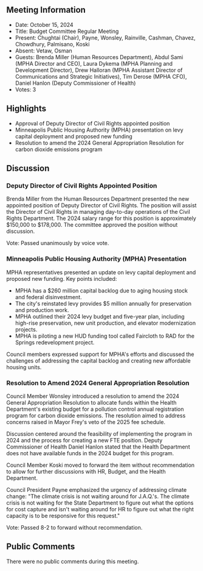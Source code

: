 ## Meeting Information

- Date: October 15, 2024
- Title: Budget Committee Regular Meeting
- Present: Chughtai (Chair), Payne, Wonsley, Rainville, Cashman, Chavez, Chowdhury, Palmisano, Koski
- Absent: Vetaw, Osman
- Guests: Brenda Miller (Human Resources Department), Abdul Sami (MPHA Director and CEO), Laura Dykema (MPHA Planning and Development Director), Drew Halloran (MPHA Assistant Director of Communications and Strategic Initiatives), Tim Derose (MPHA CFO), Daniel Hanlon (Deputy Commissioner of Health)
- Votes: 3

## Highlights

- Approval of Deputy Director of Civil Rights appointed position
- Minneapolis Public Housing Authority (MPHA) presentation on levy capital deployment and proposed new funding
- Resolution to amend the 2024 General Appropriation Resolution for carbon dioxide emissions program

## Discussion

### Deputy Director of Civil Rights Appointed Position

Brenda Miller from the Human Resources Department presented the new appointed position of Deputy Director of Civil Rights. The position will assist the Director of Civil Rights in managing day-to-day operations of the Civil Rights Department. The 2024 salary range for this position is approximately $150,000 to $178,000. The committee approved the position without discussion.

Vote: Passed unanimously by voice vote.

### Minneapolis Public Housing Authority (MPHA) Presentation

MPHA representatives presented an update on levy capital deployment and proposed new funding. Key points included:

- MPHA has a $260 million capital backlog due to aging housing stock and federal disinvestment.
- The city's reinstated levy provides $5 million annually for preservation and production work.
- MPHA outlined their 2024 levy budget and five-year plan, including high-rise preservation, new unit production, and elevator modernization projects.
- MPHA is piloting a new HUD funding tool called Faircloth to RAD for the Springs redevelopment project.

Council members expressed support for MPHA's efforts and discussed the challenges of addressing the capital backlog and creating new affordable housing units.

### Resolution to Amend 2024 General Appropriation Resolution

Council Member Wonsley introduced a resolution to amend the 2024 General Appropriation Resolution to allocate funds within the Health Department's existing budget for a pollution control annual registration program for carbon dioxide emissions. The resolution aimed to address concerns raised in Mayor Frey's veto of the 2025 fee schedule.

Discussion centered around the feasibility of implementing the program in 2024 and the process for creating a new FTE position. Deputy Commissioner of Health Daniel Hanlon stated that the Health Department does not have available funds in the 2024 budget for this program.

Council Member Koski moved to forward the item without recommendation to allow for further discussions with HR, Budget, and the Health Department.

Council President Payne emphasized the urgency of addressing climate change: "The climate crisis is not waiting around for J.A.Q.'s. The climate crisis is not waiting for the State Department to figure out what the options for cost capture and isn't waiting around for HR to figure out what the right capacity is to be responsive for this request."

Vote: Passed 8-2 to forward without recommendation.

## Public Comments

There were no public comments during this meeting.
